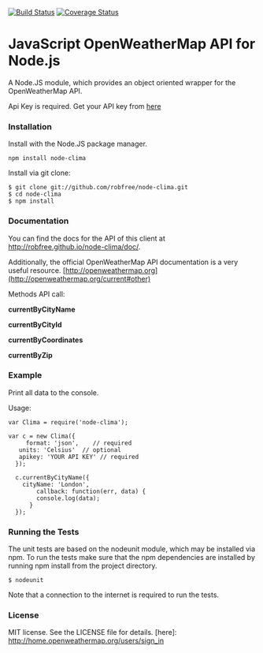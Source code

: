 [![Build Status](https://travis-ci.org/rsdiaz/node-clima.svg?branch=master)](https://travis-ci.org/rsdiaz/node-clima)
[![Coverage Status](https://coveralls.io/repos/robfree/node-clima/badge.svg?branch=master&service=github)](https://coveralls.io/github/robfree/node-clima?branch=master)
# JavaScript OpenWeatherMap API for Node.js
A Node.JS module, which provides an object oriented wrapper for the OpenWeatherMap API.

Api Key is required.
Get your API key from [here](http://home.openweathermap.org/users/sign_in)
### Installation
Install with the Node.JS package manager.

    npm install node-clima

Install via git clone:

    $ git clone git://github.com/robfree/node-clima.git
    $ cd node-clima
    $ npm install

### Documentation
You can find the docs for the API of this client at http://robfree.github.io/node-clima/doc/.

Additionally, the official OpenWeatherMap API documentation is a very useful resource. [http://openweathermap.org](http://openweathermap.org/current#other)

Methods API call:

**currentByCityName**

**currentByCityId**

**currentByCoordinates**

**currentByZip**

### Example
Print all data to the console.

Usage:


    var Clima = require('node-clima');

    var c = new Clima({
	     format: 'json',    // required
       units: 'Celsius'  // optional
       apikey: 'YOUR API KEY' // required
	  });

	  c.currentByCityName({
        cityName: 'London',
		    callback: function(err, data) {
		    console.log(data);
		  }
	  });

### Running the Tests
The unit tests are based on the nodeunit module, which may be installed via npm. To run the tests make sure that the npm dependencies are installed by running npm install from the project directory.

    $ nodeunit

Note that a connection to the internet is required to run the tests.

### License
MIT license. See the LICENSE file for details.
[here]: http://home.openweathermap.org/users/sign_in
